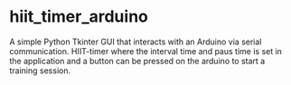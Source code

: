 # hiit_timer_arduino
A simple Python Tkinter GUI that interacts with an Arduino via serial communication. HIIT-timer where the interval time and paus time is set in the application and a button can be pressed on the arduino to start a training session.
